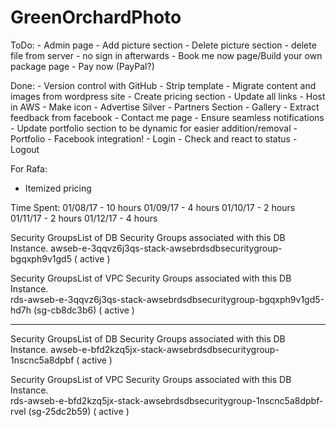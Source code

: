 # GreenOrchardPhoto

ToDo:
	- Admin page
		- Add picture section
		- Delete picture section
			- delete file from server
			- no sign in afterwards
	- Book me now page/Build your own package page
	- Pay now (PayPal?)

Done:
	- Version control with GitHub
	- Strip template
	- Migrate content and images from wordpress site
	- Create pricing section
	- Update all links
	- Host in AWS
	- Make icon
	- Advertise Silver
	- Partners Section
	- Gallery
	- Extract feedback from facebook
	- Contact me page
		- Ensure seamless notifications
	- Update portfolio section to be dynamic for easier addition/removal
	- Portfolio
	- Facebook integration!
		- Login
		- Check and react to status
		- Logout

For Rafa:
- Itemized pricing


Time Spent:
	01/08/17 -  10 hours
	01/09/17 -   4 hours
	01/10/17 -   2 hours
	01/11/17 - 	 2 hours
	01/12/17 - 	 4 hours





Security GroupsList of DB Security Groups associated with this DB Instance.	
awseb-e-3qqvz6j3qs-stack-awsebrdsdbsecuritygroup-bgqxph9v1gd5 ( active )

Security GroupsList of VPC Security Groups associated with this DB Instance.	
rds-awseb-e-3qqvz6j3qs-stack-awsebrdsdbsecuritygroup-bgqxph9v1gd5-hd7h (sg-cb8dc3b6)
 ( active )

----------------

Security GroupsList of DB Security Groups associated with this DB Instance.	
awseb-e-bfd2kzq5jx-stack-awsebrdsdbsecuritygroup-1nscnc5a8dpbf ( active )

Security GroupsList of VPC Security Groups associated with this DB Instance.	
rds-awseb-e-bfd2kzq5jx-stack-awsebrdsdbsecuritygroup-1nscnc5a8dpbf-rvel (sg-25dc2b59)
 ( active )










